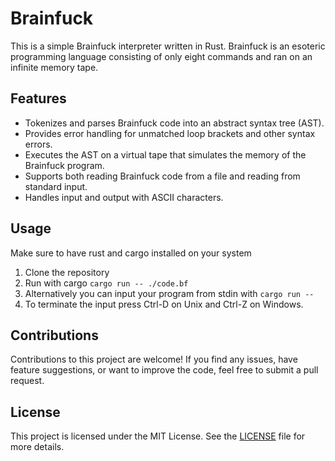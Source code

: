 # Brainfuck
This is a simple Brainfuck interpreter written in Rust. Brainfuck is an esoteric programming language consisting of only eight commands and ran on an infinite memory tape.

## Features
- Tokenizes and parses Brainfuck code into an abstract syntax tree (AST).
- Provides error handling for unmatched loop brackets and other syntax errors.
- Executes the AST on a virtual tape that simulates the memory of the Brainfuck program.
- Supports both reading Brainfuck code from a file and reading from standard input.
- Handles input and output with ASCII characters.

## Usage
Make sure to have rust and cargo installed on your system

1. Clone the repository
1. Run with cargo `cargo run -- ./code.bf`
1. Alternatively you can input your program from stdin with `cargo run --`
1. To terminate the input press Ctrl-D on Unix and Ctrl-Z on Windows.

## Contributions
Contributions to this project are welcome! If you find any issues, have feature suggestions, or want to improve the code, feel free to submit a pull request.

## License
This project is licensed under the MIT License. See the [LICENSE](LICENSE) file for more details.